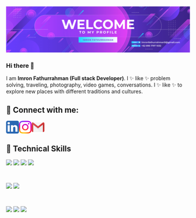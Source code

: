 ![Header image](https://raw.githubusercontent.com/ImronFathurrahman/ImronFathurrahman/master/Assets/Banner.jpg)

### Hi there 👋

I am **Imron Fathurrahman (Full stack Developer)**. I ✨ like ✨  problem solving, traveling, photography, video games, conversations. I ✨ like ✨  to explore new places with different traditions and cultures.

## 🤝 Connect with me:

<a href="https://www.linkedin.com/in/imron-fathurrahman/"><img align="left" src="https://raw.githubusercontent.com/deepajarout/deepajarout/main/5296501_linkedin_network_linkedin logo_icon.png" alt="Imron Fathurrahman | LinkedIn" width="35px"/></a>

<a href="https://instagram.com/arv.queen_gfx"><img align="left" src="https://raw.githubusercontent.com/deepajarout/deepajarout/main/5296765_camera_instagram_instagram logo_icon.png" alt="Imron Fathurrahman| Instagram" width="35px"/></a>

<a href="mailto:@imronfathurrahman9@gmail.com"><img align="left" src="https://raw.githubusercontent.com/deepajarout/deepajarout/main/2993691_brand_brands_gmail_logo_logos_icon.png" alt="Imron Fathurrahman | Gmail" width="35px"/></a>

</br>
</br>

## 💼 Technical Skills

![](https://img.shields.io/badge/Code-HTML5-informational?style=flat&logo=HTML5&color=E34F26)
![](https://img.shields.io/badge/Code-JavaScript-informational?style=flat&logo=JavaScript&color=F7DF1E)
![](https://img.shields.io/badge/Code-PHP-informational?style=flat&logo=PHP&color=777BB4)
![](https://img.shields.io/badge/Code-SQL-informational?style=flat&logo=SQLite&color=003B57)


</br>

![](https://img.shields.io/badge/Style-Bootstrap-informational?style=flat&logo=Bootstrap&color=7952B3)
![](https://img.shields.io/badge/Style-CSS3-informational?style=flat&logo=CSS3&color=1572B6)


</br>

![](https://img.shields.io/badge/Tools-Figma-informational?style=flat&logo=Figma&color=F24E1E)
![](https://img.shields.io/badge/Tools-Git-informational?style=flat&logo=Git&color=F05032)
![](https://img.shields.io/badge/Tools-GitHub-informational?style=flat&logo=GitHub&color=181717)
<!--
**ImronFathurrahman/ImronFathurrahman** is a ✨ _special_ ✨ repository because its `README.md` (this file) appears on your GitHub profile.

Here are some ideas to get you started:

- 🔭 I’m currently working on ...
- 🌱 I’m currently learning ...
- 👯 I’m looking to collaborate on ...
- 🤔 I’m looking for help with ...
- 💬 Ask me about ...
- 📫 How to reach me: ...
- 😄 Pronouns: ...
- ⚡ Fun fact: ...
-->
